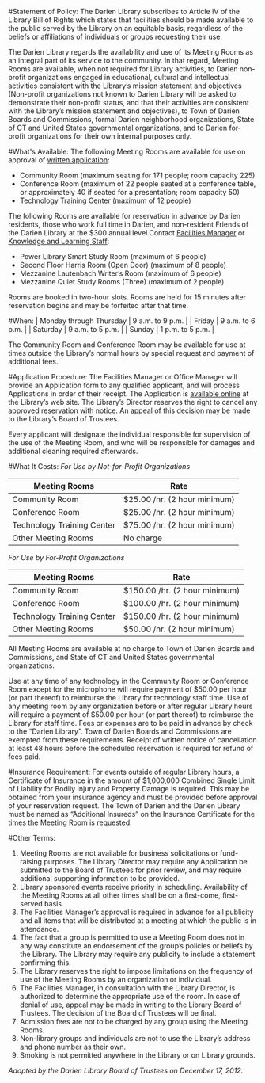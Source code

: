 #Statement of Policy:
The Darien Library subscribes to Article IV of the Library Bill of Rights which states that facilities should be made available to the public served by the Library on an equitable basis, regardless of the beliefs or affiliations of individuals or groups requesting their use.

The Darien Library regards the availability and use of its Meeting Rooms as an integral part of its service to the community. In that regard, Meeting Rooms are available, when not required for Library activities, to Darien non-profit organizations engaged in educational, cultural and intellectual activities consistent with the Library’s mission statement and objectives (Non-profit organizations not known to Darien Library will be asked to demonstrate their non-profit status, and that their activities are consistent with the Library’s mission statement and objectives), to Town of Darien Boards and Commissions, formal Darien neighborhood organizations, State of CT and United States governmental organizations, and to Darien for-profit organizations for their own internal purposes only.

#What's Available:
The following Meeting Rooms are available for use on approval of [written application](/link-needed "Meeting Rooms Application"):

* Community Room (maximum seating for 171 people; room capacity 225)
* Conference Room (maximum of 22 people seated at a conference table, or approximately 40 if seated for a presentation; room capacity 50)
* Technology Training Center (maximum of 12 people)

The following Rooms are available for reservation in advance by Darien residents, those who work full time in Darien, and non-resident Friends of the Darien Library at the $300 annual level.Contact [Facilities Manager](mailto:lcalka@darienlibrary.org "Lois") or [Knowledge and Learning Staff](mailto:lcalka@darienlibrary.org "Reference"):

* Power Library Smart Study Room (maximum of 6 people)
* Second Floor Harris Room (Open Door) (maximum of 8 people)
* Mezzanine Lautenbach Writer’s Room (maximum of 6 people)
* Mezzanine Quiet Study Rooms (Three) (maximum of 2 people)

Rooms are booked in two-hour slots. Rooms are held for 15 minutes after reservation begins and may be forfeited after that time.

#When:
| Monday through Thursday | 9 a.m. to 9 p.m. |
| Friday                  | 9 a.m. to 6 p.m. |
| Saturday                | 9 a.m. to 5 p.m. |
| Sunday                  | 1 p.m. to 5 p.m. |

The Community Room and Conference Room may be available for use at times outside the Library’s normal hours by special request and payment of additional fees.

#Application Procedure:
The Facilities Manager or Office Manager will provide an Application form to any qualified applicant, and will process Applications in order of their receipt. The Application is [available online](/link-needed "Meeting Room application") at the Library’s web site. The Library’s Director reserves the right to cancel any approved reservation with notice. An appeal of this decision may be made to the Library’s Board of Trustees.

Every applicant will designate the individual responsible for supervision of the use of the Meeting Room, and who will be responsible for damages and additional cleaning required afterwards.

#What It Costs:
<em>For Use by Not-for-Profit Organizations</em>

| Meeting Rooms              | Rate                         |
|----------------------------|------------------------------|
| Community Room             | $25.00 /hr. (2 hour minimum) |
| Conference Room            | $25.00 /hr. (2 hour minimum) |
| Technology Training Center | $75.00 /hr. (2 hour minimum) |
| Other Meeting Rooms        | No charge                    |

<em>For Use by For-Profit Organizations</em>

| Meeting Rooms              | Rate                          |
|----------------------------|-------------------------------|
| Community Room             | $150.00 /hr. (2 hour minimum) |
| Conference Room            | $100.00 /hr. (2 hour minimum) |
| Technology Training Center | $150.00 /hr. (2 hour minimum) |
| Other Meeting Rooms        | $50.00 /hr. (2 hour minimum)  |

All Meeting Rooms are available at no charge to Town of Darien Boards and Commissions, and State of CT and United States governmental organizations.

Use at any time of any technology in the Community Room or Conference Room except for the microphone will require payment of $50.00 per hour (or part thereof) to reimburse the Library for technology staff time. Use of any meeting room by any organization before or after regular Library hours will require a payment of $50.00 per hour (or part thereof) to reimburse the Library for staff time. Fees or expenses are to be paid in advance by check to the “Darien Library”. Town of Darien Boards and Commissions are exempted from these requirements. Receipt of written notice of cancellation at least 48 hours before the scheduled reservation is required for refund of fees paid.

#Insurance Requirement:
For events outside of regular Library hours, a Certificate of Insurance in the amount of $1,000,000 Combined Single Limit of Liability for Bodily Injury and Property Damage is required.  This may be obtained from your insurance agency and must be provided before approval of your reservation request.  The Town of Darien and the Darien Library must be named as “Additional Insureds” on the Insurance Certificate for the times the Meeting Room is requested.

#Other Terms:
1. Meeting Rooms are not available for business solicitations or fund-raising purposes.  The Library Director may require any Application be submitted to the Board of Trustees for prior review, and may require additional supporting information to be provided.
2. Library sponsored events receive priority in scheduling. Availability of the Meeting Rooms at all other times shall be on a first-come, first-served basis.
3. The Facilities Manager’s approval is required in advance for all publicity and all items that will be distributed at a meeting at which the public is in attendance.
4. The fact that a group is permitted to use a Meeting Room does not in any way constitute an endorsement of the group’s policies or beliefs by the Library. The Library may require any publicity to include a statement confirming this.
5. The Library reserves the right to impose limitations on the frequency of use of the Meeting Rooms by an organization or individual.
6. The Facilities Manager, in consultation with the Library Director, is authorized to determine the appropriate use of the room. In case of denial of use, appeal may be made in writing to the Library Board of Trustees. The decision of the Board of Trustees will be final.
7. Admission fees are not to be charged by any group using the Meeting Rooms.
8. Non-library groups and individuals are not to use the Library’s address and phone number as their own.
9. Smoking is not permitted anywhere in the Library or on Library grounds.

<em>Adopted by the Darien Library Board of Trustees on December 17, 2012.</em>
